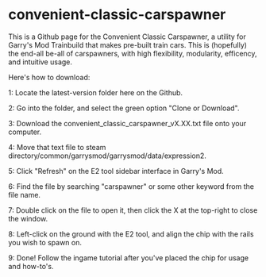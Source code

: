 # convenient-classic-carspawner
This is a Github page for the Convenient Classic Carspawner, a utility for Garry's Mod Trainbuild that makes pre-built train cars. This is (hopefully) the end-all be-all of carspawners, with high flexibility, modularity, efficency, and intuitive usage.


Here's how to download:

1: Locate the latest-version folder here on the Github. 	

2: Go into the folder, and select the green option "Clone or Download".	

3: Download the convenient_classic_carspawner_vX.XX.txt file onto your computer.	

4: Move that text file to steam directory/common/garrysmod/garrysmod/data/expression2.

5: Click "Refresh" on the E2 tool sidebar interface in Garry's Mod.	

6: Find the file by searching "carspawner" or some other keyword from the file name.	

7: Double click on the file to open it, then click the X at the top-right to close the window.	

8: Left-click on the ground with the E2 tool, and align the chip with the rails you wish to spawn on.	

9: Done! Follow the ingame tutorial after you've placed the chip for usage and how-to's.	
